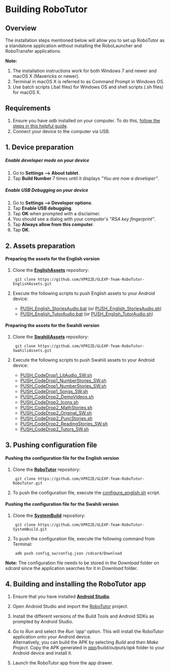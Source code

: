 # Building RoboTutor

## Overview

The installation steps mentioned below will allow you to set up RoboTutor as a standalone application without installing the RoboLauncher and RoboTransfer applications.

**Note:** 
1. The installation instructions work for both Windows 7 and newer and macOS X (Mavericks or newer).
2. Terminal in macOS X is referred to as Command Prompt in Windows OS.
3. Use batch scripts (.bat files) for Windows OS and shell scripts (.sh files) for macOS X.

## Requirements
1. Ensure you have _adb_ installed on your computer. To do this, [follow the steps in this helpful guide](https://www.androidpit.com/how-to-install-adb-and-fastboot).
2. Connect your device to the computer via USB.

## 1. Device preparation

##### Enable developer mode on your device
1. Go to **Settings --> About tablet**.
2. Tap **Build Number** 7 times until it displays _"You are now a developer"_.

##### Enable USB Debugging on your device
1. Go to **Settings --> Developer options**.
2. Tap **Enable USB debugging**.
3. Tap **OK** when prompted with a disclaimer.
4. You should see a dialog with your computer's _"RSA key fingerprint"_.
5. Tap **Always allow from this computer**.
6. Tap **OK**.

## 2. Assets preparation

#### Preparing the assets for the English version
1. Clone the [**EnglishAssets**](https://github.com/XPRIZE/GLEXP-Team-RoboTutor-EnglishAssets) repository:
		
		git clone https://github.com/XPRIZE/GLEXP-Team-RoboTutor-EnglishAssets.git

2. Execute the following scripts to push English assets to your Android device:  
    * [PUSH_English_StoriesAudio.bat](https://github.com/XPRIZE/GLEXP-Team-RoboTutor-EnglishAssets/blob/master/PUSH_English_StoriesAudio.bat)  (or [PUSH_English_StoriesAudio.sh](https://github.com/XPRIZE/GLEXP-Team-RoboTutor-EnglishAssets/blob/master/PUSH_English_StoriesAudio.sh))
    * [PUSH_English_TutorAudio.bat](https://github.com/XPRIZE/GLEXP-Team-RoboTutor-EnglishAssets/blob/master/PUSH_English_TutorAudio.bat)  (or [PUSH_English_TutorAudio.sh](https://github.com/XPRIZE/GLEXP-Team-RoboTutor-EnglishAssets/blob/master/PUSH_English_TutorAudio.sh))

#### Preparing the assets for the Swahili version
1. Clone the [**SwahiliAssets**](https://github.com/XPRIZE/GLEXP-Team-RoboTutor-SwahiliAssets) repository:
		
		git clone https://github.com/XPRIZE/GLEXP-Team-RoboTutor-SwahiliAssets.git
    
2. Execute the following scripts to push Swahili assets to your Android device:
    * [PUSH_CodeDrop1_LitAudio_SW.sh](https://github.com/XPRIZE/GLEXP-Team-RoboTutor-SwahiliAssets/blob/master/PUSH_CodeDrop1_LitAudio_SW.sh)
    * [PUSH_CodeDrop1_NumberStories_SW.sh](https://github.com/XPRIZE/GLEXP-Team-RoboTutor-SwahiliAssets/blob/master/PUSH_CodeDrop1_NumberStories_SW.sh)
    * [PUSH_CodeDrop1_NumberStories_SW.sh](https://github.com/XPRIZE/GLEXP-Team-RoboTutor-SwahiliAssets/blob/master/PUSH_CodeDrop1_NumberStories_SW.sh)
    * [PUSH_CodeDrop1_Songs_SW.sh](https://github.com/XPRIZE/GLEXP-Team-RoboTutor-SwahiliAssets/blob/master/PUSH_CodeDrop1_Songs_SW.sh)
    * [PUSH_CodeDrop2_DemoVideos.sh](https://github.com/XPRIZE/GLEXP-Team-RoboTutor-SwahiliAssets/blob/master/PUSH_CodeDrop2_DemoVideos.sh)
    * [PUSH_CodeDrop2_Icons.sh](https://github.com/XPRIZE/GLEXP-Team-RoboTutor-SwahiliAssets/blob/master/PUSH_CodeDrop2_Icons.sh)
    * [PUSH_CodeDrop2_MathStories.sh](https://github.com/XPRIZE/GLEXP-Team-RoboTutor-SwahiliAssets/blob/master/PUSH_CodeDrop2_MathStories.sh)
    * [PUSH_CodeDrop2_Original_SW.sh](https://github.com/XPRIZE/GLEXP-Team-RoboTutor-SwahiliAssets/blob/master/PUSH_CodeDrop2_Original_SW.sh)
    * [PUSH_CodeDrop2_PuncStories.sh](https://github.com/XPRIZE/GLEXP-Team-RoboTutor-SwahiliAssets/blob/master/PUSH_CodeDrop2_PuncStories.sh)
    * [PUSH_CodeDrop2_ReadingStories_SW.sh](https://github.com/XPRIZE/GLEXP-Team-RoboTutor-SwahiliAssets/blob/master/PUSH_CodeDrop2_ReadingStories_SW.sh)
    * [PUSH_CodeDrop2_Tutors_SW.sh](https://github.com/XPRIZE/GLEXP-Team-RoboTutor-SwahiliAssets/blob/master/PUSH_CodeDrop2_Tutors_SW.sh)

## 3. Pushing configuration file

#### Pushing the configuration file for the English version
1. Clone the [**RoboTutor**](https://github.com/XPRIZE/GLEXP-Team-RoboTutor-RoboTutor) repository:
		
		git clone https://github.com/XPRIZE/GLEXP-Team-RoboTutor-RoboTutor.git

2. To push the configuration file, execute the [configure_english.sh](https://github.com/XPRIZE/GLEXP-Team-RoboTutor-RoboTutor/blob/master/app/src/sample_config_files/configure_english.sh) script.

#### Pushing the configuration file for the Swahili version
1. Clone the [**SystemBuild**](https://github.com/XPRIZE/GLEXP-Team-RoboTutor-SystemBuild) repository:
		
		git clone https://github.com/XPRIZE/GLEXP-Team-RoboTutor-SystemBuild.git

2. To push the configuration file, execute the following command from Terminal:

		adb push config_sw/config.json /sdcard/Download
		
**Note:** The configuration file needs to be stored in the _Download_ folder on _sdcard_ since the application searches for it in _Download_ folder.

## 4. Building and installing the RoboTutor app

1. Ensure that you have installed [**Android Studio**](https://developer.android.com/studio/install.html).

2. Open Android Studio and import the [RoboTutor](https://github.com/XPRIZE/GLEXP-Team-RoboTutor-RoboTutor) project.  

3. Install the different versions of the Build Tools and Android SDKs as prompted by Android Studio.

4. Go to _Run_ and select the _Run 'app'_ option. This will install the RoboTutor application onto your Android device.  
Alternatively, you can build the APK by selecting _Build_ and then _Make Project_. Copy the APK generated in _[app](https://github.com/XPRIZE/GLEXP-Team-RoboTutor-RoboTutor/tree/master/app)/build/outputs/apk_ folder to your Android device and install it.

5. Launch the RoboTutor app from the app drawer.  
